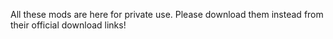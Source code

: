 All these mods are here for private use. Please download them instead from their official download links!
